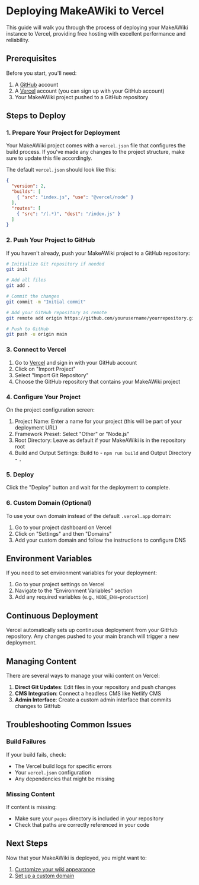 # Deploying MakeAWiki to Vercel

This guide will walk you through the process of deploying your MakeAWiki instance to Vercel, providing free hosting with excellent performance and reliability.

## Prerequisites

Before you start, you'll need:

1. A [GitHub](https://github.com/) account
2. A [Vercel](https://vercel.com/) account (you can sign up with your GitHub account)
3. Your MakeAWiki project pushed to a GitHub repository

## Steps to Deploy

### 1. Prepare Your Project for Deployment

Your MakeAWiki project comes with a `vercel.json` file that configures the build process. If you've made any changes to the project structure, make sure to update this file accordingly.

The default `vercel.json` should look like this:

```json
{
  "version": 2,
  "builds": [
    { "src": "index.js", "use": "@vercel/node" }
  ],
  "routes": [
    { "src": "/(.*)", "dest": "/index.js" }
  ]
}
```

### 2. Push Your Project to GitHub

If you haven't already, push your MakeAWiki project to a GitHub repository:

```bash
# Initialize Git repository if needed
git init

# Add all files
git add .

# Commit the changes
git commit -m "Initial commit"

# Add your GitHub repository as remote
git remote add origin https://github.com/yourusername/yourrepository.git

# Push to GitHub
git push -u origin main
```

### 3. Connect to Vercel

1. Go to [Vercel](https://vercel.com/) and sign in with your GitHub account
2. Click on "Import Project"
3. Select "Import Git Repository"
4. Choose the GitHub repository that contains your MakeAWiki project

### 4. Configure Your Project

On the project configuration screen:

1. Project Name: Enter a name for your project (this will be part of your deployment URL)
2. Framework Preset: Select "Other" or "Node.js"
3. Root Directory: Leave as default if your MakeAWiki is in the repository root
4. Build and Output Settings: Build to - `npm run build` and Output Directory - `.` 

### 5. Deploy

Click the "Deploy" button and wait for the deployment to complete.

### 6. Custom Domain (Optional)

To use your own domain instead of the default `.vercel.app` domain:

1. Go to your project dashboard on Vercel
2. Click on "Settings" and then "Domains"
3. Add your custom domain and follow the instructions to configure DNS

## Environment Variables

If you need to set environment variables for your deployment:

1. Go to your project settings on Vercel
2. Navigate to the "Environment Variables" section
3. Add any required variables (e.g., `NODE_ENV=production`)

## Continuous Deployment

Vercel automatically sets up continuous deployment from your GitHub repository. Any changes pushed to your main branch will trigger a new deployment.

## Managing Content

There are several ways to manage your wiki content on Vercel:

1. **Direct Git Updates**: Edit files in your repository and push changes
2. **CMS Integration**: Connect a headless CMS like Netlify CMS
3. **Admin Interface**: Create a custom admin interface that commits changes to GitHub

## Troubleshooting Common Issues

### Build Failures

If your build fails, check:
- The Vercel build logs for specific errors
- Your `vercel.json` configuration
- Any dependencies that might be missing

### Missing Content

If content is missing:
- Make sure your `pages` directory is included in your repository
- Check that paths are correctly referenced in your code

## Next Steps

Now that your MakeAWiki is deployed, you might want to:

1. [Customize your wiki appearance](/customization)
2. [Set up a custom domain](https://vercel.com/docs/domain-configuration)